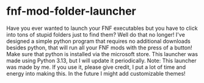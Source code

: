 # fnf-mod-folder-launcher
Have you ever wanted to launch your FNF executables but you have to click into tons of stupid folders just to find them? Well do that no longer! I've designed a simple python program that requires no additional downloads besides python, that will run all your FNF mods with the press of a button!
Make sure that python is installed via the microsoft store. This launcher was made using Python 3.13, but I will update it periodically.
Note: This launcher was made by me. If you use it, please give credit, I put a lot of time and energy into making this. In the future I might add customizable themes!

